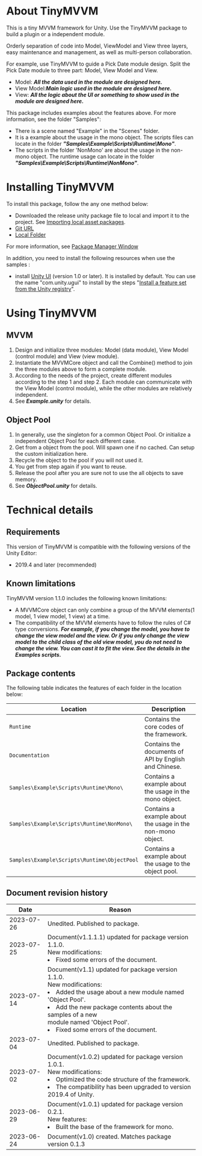 # About TinyMVVM

This is a tiny MVVM framework for Unity.
Use the TinyMVVM package to build a plugin or a independent module.

Orderly separation of code into Model, ViewModel and View three layers, easy maintenance and management, as well as multi-person collaboration.

For example, use TinyMVVM to guide a Pick Date module design. Split the Pick Date module to three part: Model, View Model and View.
- Model: **_All the data used in the module are designed here._**
- View Model:**_Main logic used in the module are designed here._**
- View: **_All the logic about the UI or something to show used in the module are designed here._**

This package includes examples about the features above. For more information, see the folder "Samples":

- There is a scene named "Example" in the "Scenes" folder.
- It is a example about the usage in the mono object. The scripts files can locate in the folder **_"Samples\Example\Scripts\Runtime\Mono\"_**.
- The scripts in the folder 'NonMono' are about the usage  in the non-mono object. The runtime usage can locate in the folder **_"Samples\Example\Scripts\Runtime\NonMono"_**.

# Installing TinyMVVM

To install this package, follow the any one method below:

- Downloaded the release unity package file to local and import it to the project. See [Importing local asset packages](https://docs.unity3d.com/Manual/AssetPackagesImport.html).
- [Git URL](https://docs.unity3d.com/Packages/com.unity.package-manager-ui@latest/index.html)
- [Local Folder](https://docs.unity3d.com/Manual/upm-ui-local.html)

For more information, see [Package Manager Window](https://docs.unity3d.com/Packages/com.unity.package-manager-ui@latest/index.html)

In addition, you need to install the following resources when use the samples :

 - install [Unity UI](https://docs.unity3d.com/Packages/com.unity.ugui@1.0/manual/index.html) (version 1.0 or later). It is installed by default. You can use the name "com.unity.ugui" to install by the steps "[Install a feature set from the Unity registry](https://docs.unity3d.com/Manual/fs-install.html)".
 
# Using TinyMVVM

## MVVM
1. Design and initialize three modules: Model (data module), View Model (control module) and View (view module).
2. Instantiate the MVVMCore object and call the Combine() method to join the three modules above to form a complete module.
3. According to the needs of the project, create different modules according to the step 1 and step 2. Each module can communicate with the View Model (control module), while the other modules are relatively independent.
4. See **_Example.unity_** for details.

## Object Pool
1. In generally, use the singleton for a common Object Pool. Or initialize a independent Object Pool for each different case.
2. Get from a object from the pool. Will spawn one if no cached. Can setup the custom initialization here.
3. Recycle the object to the pool if you will not used it.
4. You get from step again if you want to reuse.
5. Release the pool after you are sure not to use the all objects to save memory.
6. See **_ObjectPool.unity_** for details.

# Technical details
## Requirements

This version of TinyMVVM is compatible with the following versions of the Unity Editor:

* 2019.4 and later (recommended)

## Known limitations

TinyMVVM version 1.1.0 includes the following known limitations:

* A MVVMCore object can only combine a group of the MVVM elements(1 model, 1 view model, 1 view) at a time.
* The compatibility of the MVVM elements have to follow the rules of C# type conversions. **_For example, if you change the model, you have to change the view model and the view. Or if you only change the view model to the child class of the old view model, you do not need to change the view. You can cast it to fit the view. See the details in the Examples scripts._**

## Package contents

The following table indicates the features of each folder in the location below:

|Location|Description|
|---|---|
|`Runtime`|Contains the core codes of the framework.|
|`Documentation`|Contains the documents of API by English and Chinese.|
|`Samples\Example\Scripts\Runtime\Mono\`|Contains a example about the usage in the mono object.|
|`Samples\Example\Scripts\Runtime\NonMono\`|Contains a example about the usage in the non-mono object.|
|`Samples\Example\Scripts\Runtime\ObjectPool`|Contains a example about the usage to the object pool. |

## Document revision history

|Date|Reason|
|---|---|
|2023-07-26|Unedited. Published to package.|
|2023-07-25|Document(v1.1.1.1) updated for package version 1.1.0.<br>New modifications: <li>Fixed some errors of the document.|
|2023-07-14|Document(v1.1) updated for package version 1.1.0.<br>New modifications: <li>Added the usage about a new module named 'Object Pool'.<li>Add the new package contents about the samples of a new <br> module named 'Object Pool'.<li>Fixed some errors of the document.|
|2023-07-04|Unedited. Published to package.|
|2023-07-02|Document(v1.0.2) updated for package version 1.0.1.<br>New modifications: <li>Optimized the code structure of the framework.<li>The compatibility has been upgraded to version 2019.4 of Unity.|
|2023-06-29|Document(v1.0.1) updated for package version 0.2.1.<br>New features: <li>Built the base of the framework for mono.|
|2023-06-24|Document(v1.0) created. Matches package version 0.1.3|
